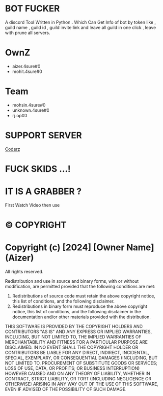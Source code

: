# BOT FUCKER 
A discord Tool Written in Python . Which Can Get Info of bot by token like , guild name , guild id , guild invite link and leave all guild in one click , leave with prune all servers. 

# OwnZ

- aizer.4sure#0
- mohit.4sure#0

# Team

- mohsin.4sure#0
- unknown.4sure#0
- rj.op#0

# SUPPORT SERVER

[Coderz](https://discord.gg/coderz)

# FUCK SKIDS ...!

# IT IS A GRABBER ?

First Watch Video then use


# © COPYRIGHT 

# Copyright (c) [2024] [Owner Name] (Aizer)
All rights reserved.

Redistribution and use in source and binary forms, with or without
modification, are permitted provided that the following conditions are met:

1. Redistributions of source code must retain the above copyright notice, this
   list of conditions, and the following disclaimer.
2. Redistributions in binary form must reproduce the above copyright notice,
   this list of conditions, and the following disclaimer in the documentation
   and/or other materials provided with the distribution.

THIS SOFTWARE IS PROVIDED BY THE COPYRIGHT HOLDERS AND CONTRIBUTORS "AS IS" AND
ANY EXPRESS OR IMPLIED WARRANTIES, INCLUDING, BUT NOT LIMITED TO, THE IMPLIED
WARRANTIES OF MERCHANTABILITY AND FITNESS FOR A PARTICULAR PURPOSE ARE
DISCLAIMED. IN NO EVENT SHALL THE COPYRIGHT HOLDER OR CONTRIBUTORS BE LIABLE
FOR ANY DIRECT, INDIRECT, INCIDENTAL, SPECIAL, EXEMPLARY, OR CONSEQUENTIAL
DAMAGES (INCLUDING, BUT NOT LIMITED TO, PROCUREMENT OF SUBSTITUTE GOODS OR
SERVICES; LOSS OF USE, DATA, OR PROFITS; OR BUSINESS INTERRUPTION) HOWEVER
CAUSED AND ON ANY THEORY OF LIABILITY, WHETHER IN CONTRACT, STRICT LIABILITY,
OR TORT (INCLUDING NEGLIGENCE OR OTHERWISE) ARISING IN ANY WAY OUT OF THE USE
OF THIS SOFTWARE, EVEN IF ADVISED OF THE POSSIBILITY OF SUCH DAMAGE.

